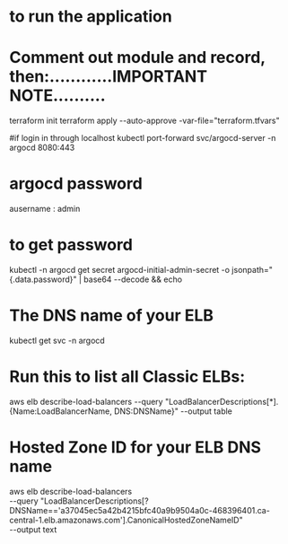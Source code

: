 # to run the application
# Comment out module and record, then:............IMPORTANT NOTE..........
terraform init
terraform apply --auto-approve -var-file="terraform.tfvars"

#if login in through localhost 
kubectl port-forward svc/argocd-server -n argocd 8080:443

# argocd password
ausername : admin
# to get password
kubectl -n argocd get secret argocd-initial-admin-secret -o jsonpath="{.data.password}" | base64 --decode && echo
# The DNS name of your ELB
kubectl get svc -n argocd

# Run this to list all Classic ELBs:
aws elb describe-load-balancers --query "LoadBalancerDescriptions[*].{Name:LoadBalancerName, DNS:DNSName}" --output table

# Hosted Zone ID for your ELB DNS name
aws elb describe-load-balancers \
  --query "LoadBalancerDescriptions[?DNSName=='a37045ec5a42b4215bfc40a9b9504a0c-468396401.ca-central-1.elb.amazonaws.com'].CanonicalHostedZoneNameID" \
  --output text

